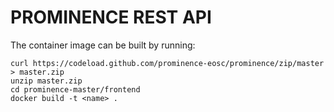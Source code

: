 # PROMINENCE REST API
The container image can be built by running:
```
curl https://codeload.github.com/prominence-eosc/prominence/zip/master > master.zip
unzip master.zip
cd prominence-master/frontend
docker build -t <name> .
```
